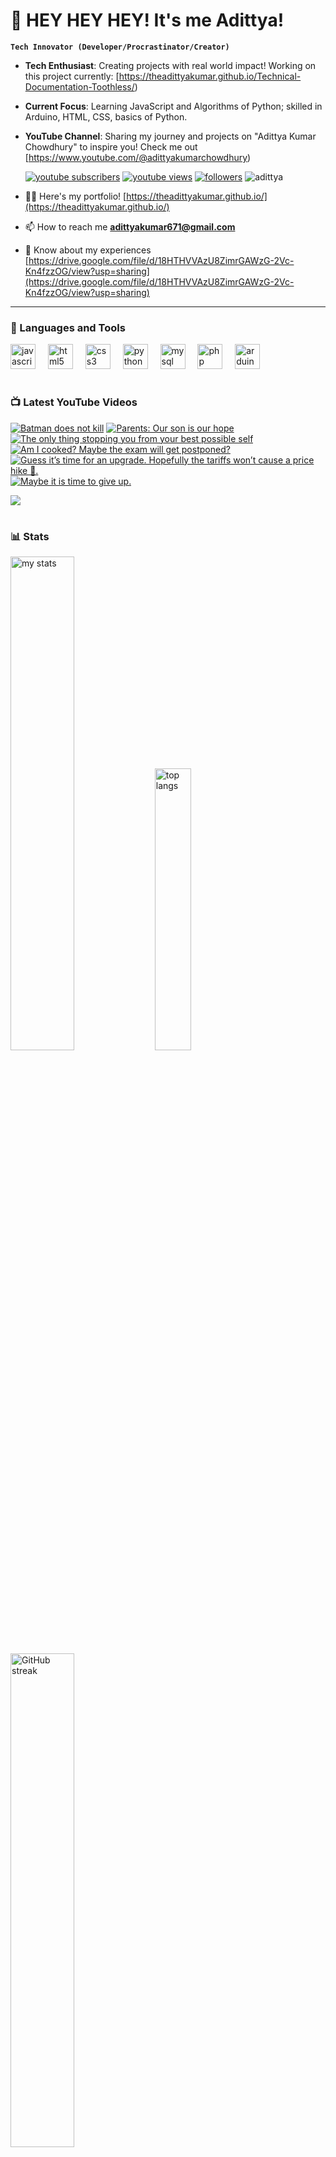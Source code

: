 # 👑 HEY HEY HEY! It's me Adittya!

**`Tech Innovator (Developer/Procrastinator/Creator)`**

- **Tech Enthusiast**: Creating projects with real world impact! Working on this project currently: [https://theadittyakumar.github.io/Technical-Documentation-Toothless/)
- **Current Focus**: Learning JavaScript and Algorithms of Python; skilled in Arduino, HTML, CSS, basics of Python.
- **YouTube Channel**: Sharing my journey and projects on "Adittya Kumar Chowdhury" to inspire you! Check me out [https://www.youtube.com/@adittyakumarchowdhury) 

   <p align="left">
      <a href="https://www.youtube.com/channel/UCu68HfYtlcXFI7kNhnSdspA?sub_confirmation=1">
         <img alt="youtube subscribers" title="Subscribe to my YouTube channel" src="https://custom-icon-badges.demolab.com/youtube/channel/subscribers/UCu68HfYtlcXFI7kNhnSdspA?color=%23E05D44&label=SUBSCRIBE&logo=video&logoColor=white&style=for-the-badge&labelColor=CE4630"/></a> 
      <a href="https://www.youtube.com/c/adittyakumarchowdhury">
         <img alt="youtube views" title="YouTube views" src="https://custom-icon-badges.demolab.com/youtube/channel/views/UCu68HfYtlcXFI7kNhnSdspA?color=%23E1AD0E&logo=eye&logoColor=white&style=for-the-badge&labelColor=C79600"/></a> 
      <a href="https://github.com/TheAdittyaKumar?tab=followers">
         <img alt="followers" title="Follow me on Github" src="https://custom-icon-badges.demolab.com/github/followers/TheAdittyaKumar?color=236ad3&labelColor=1155ba&style=for-the-badge&logo=person-add&label=Follow&logoColor=white"/></a>
      <img src="https://komarev.com/ghpvc/?username=TheAdittyaKumar&label=Profile%20views&color=0e75b6&style=flat" alt="adittya" />
   </p>


- 👨‍💻 Here's my portfolio! [https://theadittyakumar.github.io/](https://theadittyakumar.github.io/)

- 📫 How to reach me **adittyakumar671@gmail.com**

- 📄 Know about my experiences [https://drive.google.com/file/d/18HTHVVAzU8ZimrGAWzG-2Vc-Kn4fzzOG/view?usp=sharing](https://drive.google.com/file/d/18HTHVVAzU8ZimrGAWzG-2Vc-Kn4fzzOG/view?usp=sharing)

---

### 🧰 Languages and Tools

<div align="left">
  <img src="https://cdn.jsdelivr.net/gh/devicons/devicon/icons/javascript/javascript-original.svg" height="40" alt="javascript logo"  />
  <img width="12" />
  <img src="https://cdn.jsdelivr.net/gh/devicons/devicon/icons/html5/html5-original.svg" height="40" alt="html5 logo"  />
  <img width="12" />
  <img src="https://cdn.jsdelivr.net/gh/devicons/devicon/icons/css3/css3-original.svg" height="40" alt="css3 logo"  />
  <img width="12" />
  <img src="https://cdn.jsdelivr.net/gh/devicons/devicon/icons/python/python-original.svg" height="40" alt="python logo"  />
  <img width="12" />
  <img src="https://cdn.jsdelivr.net/gh/devicons/devicon/icons/mysql/mysql-original.svg" height="40" alt="mysql logo"  />
  <img width="12" />
  <img src="https://cdn.jsdelivr.net/gh/devicons/devicon/icons/php/php-original.svg" height="40" alt="php logo"  />
  <img width="12" />
  <img src="https://cdn.jsdelivr.net/gh/devicons/devicon/icons/arduino/arduino-original.svg" height="40" alt="arduino logo"  />
</div>


#

### 📺 Latest YouTube Videos

<!-- BEGIN YOUTUBE-CARDS -->
[![Batman does not kill](https://ytcards.demolab.com/?id=3PbUba-1mZw&title=Batman+does+not+kill&lang=en&timestamp=1745272918&background_color=%230d1117&title_color=%23ffffff&stats_color=%23dedede&max_title_lines=1&width=250&border_radius=5 "Batman does not kill")](https://www.youtube.com/watch?v=3PbUba-1mZw)
[![Parents: Our son is our hope](https://ytcards.demolab.com/?id=OP1nvftQDbw&title=Parents%3A+Our+son+is+our+hope&lang=en&timestamp=1745267950&background_color=%230d1117&title_color=%23ffffff&stats_color=%23dedede&max_title_lines=1&width=250&border_radius=5 "Parents: Our son is our hope")](https://www.youtube.com/watch?v=OP1nvftQDbw)
[![The only thing stopping you from your best possible self](https://ytcards.demolab.com/?id=YK6FepgSCoU&title=The+only+thing+stopping+you+from+your+best+possible+self&lang=en&timestamp=1745257389&background_color=%230d1117&title_color=%23ffffff&stats_color=%23dedede&max_title_lines=1&width=250&border_radius=5 "The only thing stopping you from your best possible self")](https://www.youtube.com/watch?v=YK6FepgSCoU)
[![Am I cooked? Maybe the exam will get postponed?](https://ytcards.demolab.com/?id=F41i2hqhCA4&title=Am+I+cooked%3F+Maybe+the+exam+will+get+postponed%3F&lang=en&timestamp=1745247182&background_color=%230d1117&title_color=%23ffffff&stats_color=%23dedede&max_title_lines=1&width=250&border_radius=5 "Am I cooked? Maybe the exam will get postponed?")](https://www.youtube.com/watch?v=F41i2hqhCA4)
[![Guess it’s time for an upgrade. Hopefully the tariffs won’t cause a price hike 🙈.](https://ytcards.demolab.com/?id=w65Lb434Ybs&title=Guess+it%E2%80%99s+time+for+an+upgrade.+Hopefully+the+tariffs+won%E2%80%99t+cause+a+price+hike+%F0%9F%99%88.&lang=en&timestamp=1745181463&background_color=%230d1117&title_color=%23ffffff&stats_color=%23dedede&max_title_lines=1&width=250&border_radius=5 "Guess it’s time for an upgrade. Hopefully the tariffs won’t cause a price hike 🙈.")](https://www.youtube.com/watch?v=w65Lb434Ybs)
[![Maybe it is time to give up.](https://ytcards.demolab.com/?id=B0wU3QVkjvc&title=Maybe+it+is+time+to+give+up.&lang=en&timestamp=1745161956&background_color=%230d1117&title_color=%23ffffff&stats_color=%23dedede&max_title_lines=1&width=250&border_radius=5 "Maybe it is time to give up.")](https://www.youtube.com/watch?v=B0wU3QVkjvc)
<!-- END YOUTUBE-CARDS -->

[<img src="https://custom-icon-badges.demolab.com/badge/-Subscribe%20For%20More-red?style=for-the-badge&logo=video&logoColor=white"/>](https://www.youtube.com/channel/UCu68HfYtlcXFI7kNhnSdspA?sub_confirmation=1)

#

### 📊 Stats

<div align="left">
  <img alt="my stats" width="45%" src="https://github-readme-stats.vercel.app/api?username=TheAdittyaKumar&show_icons=true&hide_border=true&theme=vision-friendly-dark" />
  <img alt="top langs" width="34%" src="https://github-readme-stats.vercel.app/api/top-langs/?username=TheAdittyaKumar&layout=compact&hide_border=true&theme=vision-friendly-dark" />
  <img alt="GitHub streak" width="45%" src="https://github-readme-streak-stats.herokuapp.com/?user=TheAdittyaKumar&theme=vision-friendly-dark&hide_border=true" />

</div>



<!-- ![GitHub Streak](https://streak-stats.demolab.com?user=TheAdittyaKumar&theme=swift&border_radius=4.5) -->
#

